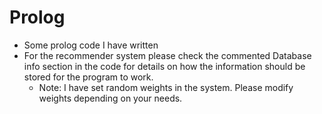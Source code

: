 # Prolog

- Some prolog code I have written
- For the recommender system please check the commented Database info section in the code for details on how the information should be stored for the program to work.
  - Note: I have set random weights in the system. Please modify weights depending on your needs.
